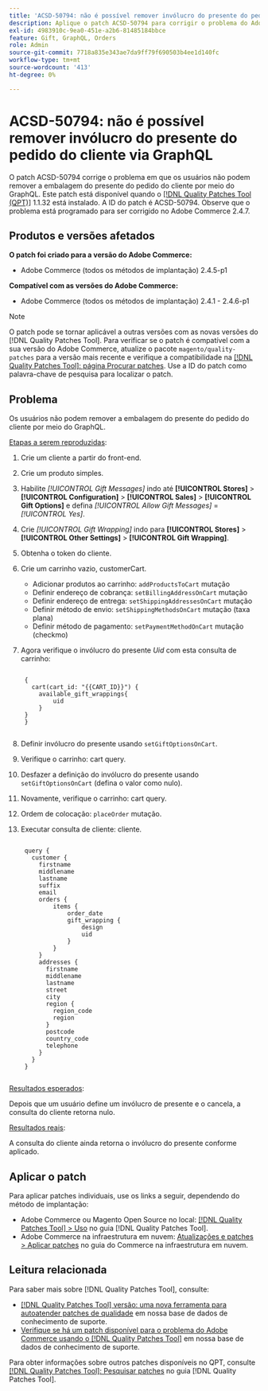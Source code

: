 ```yaml
---
title: 'ACSD-50794: não é possível remover invólucro do presente do pedido do cliente via GraphQL'
description: Aplique o patch ACSD-50794 para corrigir o problema do Adobe Commerce em que os usuários não podem remover a embalagem do presente do pedido do cliente por meio do GraphQL.
exl-id: 4983910c-9ea0-451e-a2b6-81485184bbce
feature: Gift, GraphQL, Orders
role: Admin
source-git-commit: 7718a835e343ae7da9ff79f690503b4ee1d140fc
workflow-type: tm+mt
source-wordcount: '413'
ht-degree: 0%

---
```


# ACSD-50794: não é possível remover invólucro do presente do pedido do cliente via GraphQL

O patch ACSD-50794 corrige o problema em que os usuários não podem remover a embalagem do presente do pedido do cliente por meio do GraphQL. Este patch está disponível quando o [[!DNL Quality Patches Tool (QPT)]](/help/announcements/adobe-commerce-announcements/magento-quality-patches-released-new-tool-to-self-serve-quality-patches.md) 1.1.32 está instalado. A ID do patch é ACSD-50794. Observe que o problema está programado para ser corrigido no Adobe Commerce 2.4.7.

## Produtos e versões afetados

**O patch foi criado para a versão do Adobe Commerce:**

* Adobe Commerce (todos os métodos de implantação) 2.4.5-p1

**Compatível com as versões do Adobe Commerce:**

* Adobe Commerce (todos os métodos de implantação) 2.4.1 - 2.4.6-p1

>[!NOTE]
>
>O patch pode se tornar aplicável a outras versões com as novas versões do [!DNL Quality Patches Tool]. Para verificar se o patch é compatível com a sua versão do Adobe Commerce, atualize o pacote `magento/quality-patches` para a versão mais recente e verifique a compatibilidade na [[!DNL Quality Patches Tool]: página Procurar patches](https://experienceleague.adobe.com/tools/commerce-quality-patches/index.html). Use a ID do patch como palavra-chave de pesquisa para localizar o patch.

## Problema

Os usuários não podem remover a embalagem do presente do pedido do cliente por meio do GraphQL.

<u>Etapas a serem reproduzidas</u>:

1. Crie um cliente a partir do front-end.
1. Crie um produto simples.
1. Habilite *[!UICONTROL Gift Messages]* indo até **[!UICONTROL Stores]** > **[!UICONTROL Configuration]** > **[!UICONTROL Sales]** > **[!UICONTROL Gift Options]** e defina *[!UICONTROL Allow Gift Messages]* = *[!UICONTROL Yes]*.
1. Crie *[!UICONTROL Gift Wrapping]* indo para **[!UICONTROL Stores]** > **[!UICONTROL Other Settings]** > **[!UICONTROL Gift Wrapping]**.
1. Obtenha o token do cliente.
1. Crie um carrinho vazio, customerCart.
   * Adicionar produtos ao carrinho: `addProductsToCart` mutação
   * Definir endereço de cobrança: `setBillingAddressOnCart` mutação
   * Definir endereço de entrega: `setShippingAddressesOnCart` mutação
   * Definir método de envio: `setShippingMethodsOnCart` mutação (taxa plana)
   * Definir método de pagamento: `setPaymentMethodOnCart` mutação (checkmo)
1. Agora verifique o invólucro do presente *Uid* com esta consulta de carrinho:

   <pre><code class="language-GraphQL">
    &lbrace;
      cart(cart_id: "{{CART_ID}}") &lbrace;
        available_gift_wrappings&lbrace;
            uid
        &rbrace;
    &rbrace;
    &rbrace;
    </code></pre>

1. Definir invólucro do presente usando `setGiftOptionsOnCart`.
1. Verifique o carrinho: cart query.
1. Desfazer a definição do invólucro do presente usando `setGiftOptionsOnCart` (defina o valor como nulo).
1. Novamente, verifique o carrinho: cart query.
1. Ordem de colocação: `placeOrder` mutação.
1. Executar consulta de cliente: cliente.

   <pre><code class="language-graphql">
    query &lbrace;
      customer &lbrace;
        firstname
        middlename
        lastname
        suffix
        email
        orders &lbrace;
            items &lbrace;
                order_date
                gift_wrapping &lbrace;
                    design
                    uid
                &rbrace;
            &rbrace;
        &rbrace;
        addresses &lbrace;
          firstname
          middlename
          lastname
          street
          city
          region &lbrace;
            region_code
            region
          &rbrace;
          postcode
          country_code
          telephone
        &rbrace;
      &rbrace;
    &rbrace;
    </code></pre>

<u>Resultados esperados</u>:

Depois que um usuário define um invólucro de presente e o cancela, a consulta do cliente retorna nulo.

<u>Resultados reais</u>:

A consulta do cliente ainda retorna o invólucro do presente conforme aplicado.

## Aplicar o patch

Para aplicar patches individuais, use os links a seguir, dependendo do método de implantação:

* Adobe Commerce ou Magento Open Source no local: [[!DNL Quality Patches Tool] > Uso](https://experienceleague.adobe.com/docs/commerce-operations/tools/quality-patches-tool/usage.html) no guia [!DNL Quality Patches Tool].
* Adobe Commerce na infraestrutura em nuvem: [Atualizações e patches > Aplicar patches](https://experienceleague.adobe.com/docs/commerce-cloud-service/user-guide/develop/upgrade/apply-patches.html) no guia do Commerce na infraestrutura em nuvem.

## Leitura relacionada

Para saber mais sobre [!DNL Quality Patches Tool], consulte:

* [[!DNL Quality Patches Tool] versão: uma nova ferramenta para autoatender patches de qualidade](/help/announcements/adobe-commerce-announcements/magento-quality-patches-released-new-tool-to-self-serve-quality-patches.md) em nossa base de dados de conhecimento de suporte.
* [Verifique se há um patch disponível para o problema do Adobe Commerce usando o [!DNL Quality Patches Tool]](/help/support-tools/patches-available-in-qpt-tool/check-patch-for-magento-issue-with-magento-quality-patches.md) em nossa base de dados de conhecimento de suporte.

Para obter informações sobre outros patches disponíveis no QPT, consulte [[!DNL Quality Patches Tool]: Pesquisar patches](https://experienceleague.adobe.com/tools/commerce-quality-patches/index.html) no guia [!DNL Quality Patches Tool].
